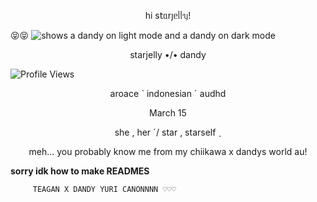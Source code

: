 <p align="center">һі s𝗍ᥲrȷᥱᥣᥣᥡ!</p> 😝😝




<picture>
 <source media="(prefers-color-scheme: dark)" [srcset="(https://files.catbox.moe/57pfbk.gif)">
 <source media="(prefers-color-scheme: light)" srcset="https://files.catbox.moe/9nongc.gif">
 <img alt="shows a dandy on light mode and a dandy on dark mode" src="https://files.catbox.moe/01u8gt.png">
</picture>


<p align="center">starjelly •/• dandy </p>

![Profile Views](https://komarev.com/ghpvc/?username=starjelly&color=b8c0ff)


<p align="center">aroace ˋ indonesian ˊ audhd</p>

<p align="center">March 15</p>

<p align="center">she , her ˊ/ star , starself ˎ</p>

<p align="center"> meh... you probably know me from my chiikawa x dandys world au!</p>

**sorry idk how to make READMES**

         TEAGAN X DANDY YURI CANONNNN ♡♡♡



